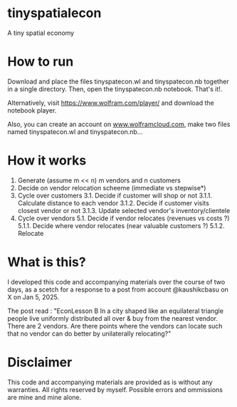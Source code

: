 # tinyspatialecon
A tiny spatial economy

# How to run
Download and place the files tinyspatecon.wl and tinyspatecon.nb together in a single directory. Then, open the tinyspatecon.nb notebook. That's it!.

Alternatively, visit https://www.wolfram.com/player/ and download the notebook player. 

Also, you can create an account on www.wolframcloud.com, make two files named tinyspatecon.wl and tinyspatecon.nb...

# How it works
1. Generate (assume m << n)
   m vendors and n customers
2. Decide on vendor relocation scheeme (immediate vs stepwise*)
4. Cycle over customers
3.1. Decide if customer will shop or not
3.1.1. Calculate distance to each vendor
3.1.2. Decide if customer visits closest vendor or not
3.1.3. Update selected vendor's inventory/clientele
5. Cycle over vendors
5.1. Decide if vendor relocates (revenues vs costs ?)
5.1.1. Decide where vendor relocates (near valuable customers ?)
5.1.2. Relocate 
   
# What is this?
I developed this code and accompanying materials over the course of two days, as a scetch for a response to a post from account @kaushikcbasu on X on Jan 5, 2025.

The post read : "EconLesson B 
In a city shaped like an equilateral triangle people live uniformly distributed all over & buy from the nearest vendor. 
There are 2 vendors. Are there points where the vendors can locate such that no vendor can do better by unilaterally relocating?"

# Disclaimer
This code and accompanying materials are provided as is without any warranties.
All rights reserved by myself. Possible errors and ommissions are mine and mine alone.
